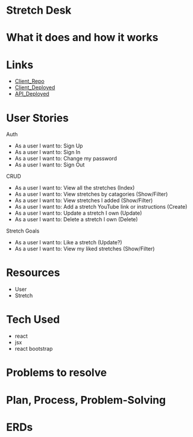 # Stretch Desk

# What it does and how it works

# Links
  - [Client_Repo]()
  - [Client_Deployed]()
  - [API_Deployed]()

# User Stories

  Auth
  - As a user I want to: Sign Up
  - As a user I want to: Sign In
  - As a user I want to: Change my password
  - As a user I want to: Sign Out

  CRUD
  - As a user I want to: View all the stretches (Index)
  - As a user I want to: View stretches by catagories (Show/Filter)
  - As a user I want to: View stretches I added (Show/Filter)
  - As a user I want to: Add a stretch YouTube link or instructions (Create)
  - As a user I want to: Update a stretch I own (Update)
  - As a user I want to: Delete a stretch I own (Delete)

  Stretch Goals
  - As a user I want to: Like a stretch (Update?)
  - As a user I want to: View my liked stretches (Show/Filter)

# Resources
  - User
  - Stretch

# Tech Used
  - react
  - jsx
  - react bootstrap

# Problems to resolve

# Plan, Process, Problem-Solving

# ERDs
